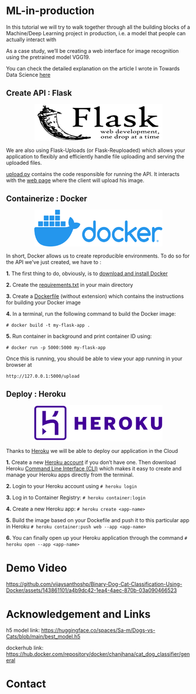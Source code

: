 # ML-in-production

In this tutorial we will try to walk together through all the building blocks of a Machine/Deep Learning project in production, i.e. a model that people can actually interact with

As a case study, we’ll be creating a web interface for image recognition using the pretrained model VGG19.

You can check the detailed explanation on the article I wrote in Towards Data Science [here](https://towardsdatascience.com/machine-learning-in-production-keras-flask-docker-and-heroku-933b5f885459)


## Create API : Flask

<p align="center">
<img src="./images/flask.png" alt="flask logo" width="350" height="100">
</p>

We are also using Flask-Uploads (or Flask-Reuploaded) which allows your application to flexibly and efficiently handle file uploading and serving the uploaded files.

[upload.py](./upload.py) contains the code responsible for running the API. It interacts with the [web page](./templates/upload.html) where the client will upload his image.

## Containerize : Docker

<p align="center">
<img src="./images/docker.png" alt="docker logo" width="350" height="100">
</p>

In short, Docker allows us to create reproducible environments. To do so for the API we've just created, we have to :

**1.** The first thing to do, obviously, is to [download and install Docker](https://www.docker.com/products/docker-desktop)

**2.** Create the [requirements.txt](./requirements.txt) in your main directory

**3.** Create a [Dockerfile](./Dockerfile) (without extension) which contains the instructions for building your Docker image

**4.** In a terminal, run the following command to build the Docker image:
  ```
  # docker build -t my-flask-app .
  ```

**5.** Run container in background and print container ID using:
```
# docker run -p 5000:5000 my-flask-app
```

Once this is running, you should be able to view your app running in your browser at
```
http://127.0.0.1:5000/upload
```

## Deploy : Heroku

<p align="center">
<img src="./images/heroku.png" alt="heroku logo" width="350" height="100">
</p>

Thanks to [Heroku](https://www.heroku.com/) we will be able to deploy our application in the Cloud

**1.** Create a new [Heroku account](https://signup.heroku.com/) if you don’t have one. Then download Heroku [Command Line Interface (CLI)](https://devcenter.heroku.com/articles/heroku-cli#download-and-install) which makes it easy to create and manage your Heroku apps directly from the terminal.

**2.** Login to your Heroku account using `# heroku login`

**3.** Log in to Container Registry: `# heroku container:login`

**4.** Create a new Heroku app: `# heroku create <app-name>`

**5.** Build the image based on your Dockefile and push it to this particular app in Heroku `# heroku container:push web --app <app-name>`

**6.** You can finally open up your Heroku application through the command `# heroku open --app <app-name>`

# Demo Video

https://github.com/vijaysanthoshp/Binary-Dog-Cat-Classification-Using-Docker/assets/143861101/a4b9dc42-1ea4-4aec-870b-03a090466523


# Acknowledgement and Links

h5 model link: https://huggingface.co/spaces/Sa-m/Dogs-vs-Cats/blob/main/best_model.h5

dockerhub link: https://hub.docker.com/repository/docker/chanjhana/cat_dog_classifier/general

# Contact

